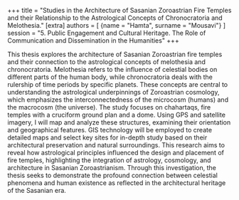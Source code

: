 +++
title = "Studies in the Architecture of Sasanian Zoroastrian Fire Temples and their Relationship to the Astrological Concepts of Chronocratoria and Melothesia."
[extra]
authors = [
    {name = "Hamta", surname = "Mousavi"}
]
session = "5. Public Engagement and Cultural Heritage. The Role of Communication and Dissemination in the Humanities"
+++

This thesis explores the architecture of Sasanian Zoroastrian fire temples and their connection to the astrological concepts of melothesia and chronocratoria. Melothesia refers to the influence of celestial bodies on different parts of the human body, while chronocratoria deals with the rulership of time periods by specific planets. These concepts are central to understanding the astrological underpinnings of Zoroastrian cosmology, which emphasizes the interconnectedness of the microcosm (humans) and the macrocosm (the universe). The study focuses on chahartaqs, fire temples with a cruciform ground plan and a dome. Using GPS and satellite imagery, I will map and analyze these structures, examining their orientation and geographical features. GIS technology will be employed to create detailed maps and select key sites for in-depth study based on their architectural preservation and natural surroundings. This research aims to reveal how astrological principles influenced the design and placement of fire temples, highlighting the integration of astrology, cosmology, and architecture in Sasanian Zoroastrianism. Through this investigation, the thesis seeks to demonstrate the profound connection between celestial phenomena and human existence as reflected in the architectural heritage of the Sasanian era.


